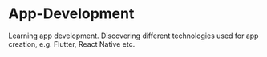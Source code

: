 # App-Development
Learning app development. Discovering different technologies used for app creation, e.g. Flutter, React Native etc.
